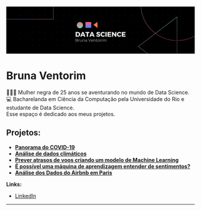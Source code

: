 

<p align="center">
  <img src="https://raw.githubusercontent.com/brunavent/template_temp/master/DATA%20SCIENCE%20(1).png">
</p>

# Bruna Ventorim
👩🏽‍💻 Mulher negra de 25 anos se aventurando no mundo de Data Science. </br>
💻 Bacharelanda em Ciência da Computação pela Universidade do Rio e estudante de Data Science.</br>
Esse espaço é dedicado aos meus projetos.


## Projetos:

* **[Panorama do COVID-19](https://bityli.com/DNS2S)**
* **[Análise de dados climáticos](https://bit.ly/3bJRFcx)**
* **[Prever atrasos de voos criando um modelo de Machine Learning](https://bit.ly/2WOfGLv)**
* **[É possível uma máquina de aprendizagem entender de sentimentos?](https://bit.ly/3bZoEdi)**
* **[Análise dos Dados do Airbnb em Paris](https://bityli.com/qeqOH)**

**Links:**
* [LinkedIn](https://www.linkedin.com/in/brunaventorimti/)
---




